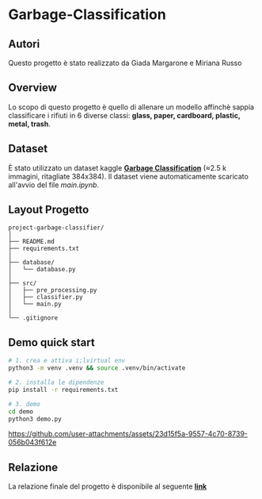 # Garbage-Classification

## Autori
Questo progetto è stato realizzato da Giada Margarone e Miriana Russo

## Overview

Lo scopo di questo progetto è quello di allenare un modello affinchè sappia classificare i rifiuti in 6 diverse classi: **glass, paper, cardboard, plastic, metal, trash**. 

## Dataset

È stato utilizzato un dataset kaggle [**Garbage Classification**](https://www.kaggle.com/datasets/asdasdasasdas/garbage-classification/data) (≈2.5 k immagini, ritagliate 384x384). 
Il dataset viene automaticamente scaricato all'avvio del file *main.ipynb*.

## Layout Progetto

```
project-garbage-classifier/
│
├── README.md          
├── requirements.txt   
│
├── database/
│   └── database.py    
│
├── src/
│   ├── pre_processing.py 
│   ├── classifier.py      
│   └── main.py           
│
└── .gitignore
```

## Demo quick start

```bash
# 1. crea e attiva i;lvirtual env
python3 -m venv .venv && source .venv/bin/activate
```
```bash
# 2. installa le dipendenze
pip install -r requirements.txt
```
```bash
# 3. demo
cd demo
python3 demo.py
```

https://github.com/user-attachments/assets/23d15f5a-9557-4c70-8739-056b043f612e





## Relazione

La relazione finale del progetto è disponibile al seguente [**link**](https://github.com/miryrusso/Garbage-Classification/tree/main/docs)
